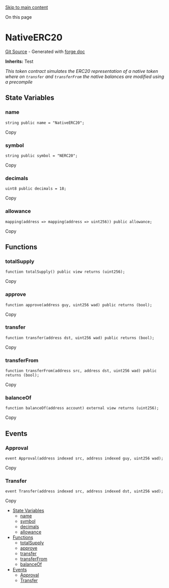 [Skip to main content](https://docs.uniswap.org/contracts/v4/reference/core/test/NativeERC20#)

On this page

# NativeERC20

[Git Source](https://github.com/uniswap/v4-core/blob/b619b6718e31aa5b4fa0286520c455ceb950276d/src/test/NativeERC20.sol) \- Generated with [forge doc](https://book.getfoundry.sh/reference/forge/forge-doc)

**Inherits:**
Test

_This token contract simulates the ERC20 representation of a native token where on `transfer` and `transferFrom` the native balances are modified using a precompile_

## State Variables [​](https://docs.uniswap.org/contracts/v4/reference/core/test/NativeERC20\#state-variables "Direct link to heading")

### name [​](https://docs.uniswap.org/contracts/v4/reference/core/test/NativeERC20\#name "Direct link to heading")

```codeBlockLines_mRuA
string public name = "NativeERC20";

```

Copy

### symbol [​](https://docs.uniswap.org/contracts/v4/reference/core/test/NativeERC20\#symbol "Direct link to heading")

```codeBlockLines_mRuA
string public symbol = "NERC20";

```

Copy

### decimals [​](https://docs.uniswap.org/contracts/v4/reference/core/test/NativeERC20\#decimals "Direct link to heading")

```codeBlockLines_mRuA
uint8 public decimals = 18;

```

Copy

### allowance [​](https://docs.uniswap.org/contracts/v4/reference/core/test/NativeERC20\#allowance "Direct link to heading")

```codeBlockLines_mRuA
mapping(address => mapping(address => uint256)) public allowance;

```

Copy

## Functions [​](https://docs.uniswap.org/contracts/v4/reference/core/test/NativeERC20\#functions "Direct link to heading")

### totalSupply [​](https://docs.uniswap.org/contracts/v4/reference/core/test/NativeERC20\#totalsupply "Direct link to heading")

```codeBlockLines_mRuA
function totalSupply() public view returns (uint256);

```

Copy

### approve [​](https://docs.uniswap.org/contracts/v4/reference/core/test/NativeERC20\#approve "Direct link to heading")

```codeBlockLines_mRuA
function approve(address guy, uint256 wad) public returns (bool);

```

Copy

### transfer [​](https://docs.uniswap.org/contracts/v4/reference/core/test/NativeERC20\#transfer "Direct link to heading")

```codeBlockLines_mRuA
function transfer(address dst, uint256 wad) public returns (bool);

```

Copy

### transferFrom [​](https://docs.uniswap.org/contracts/v4/reference/core/test/NativeERC20\#transferfrom "Direct link to heading")

```codeBlockLines_mRuA
function transferFrom(address src, address dst, uint256 wad) public returns (bool);

```

Copy

### balanceOf [​](https://docs.uniswap.org/contracts/v4/reference/core/test/NativeERC20\#balanceof "Direct link to heading")

```codeBlockLines_mRuA
function balanceOf(address account) external view returns (uint256);

```

Copy

## Events [​](https://docs.uniswap.org/contracts/v4/reference/core/test/NativeERC20\#events "Direct link to heading")

### Approval [​](https://docs.uniswap.org/contracts/v4/reference/core/test/NativeERC20\#approval "Direct link to heading")

```codeBlockLines_mRuA
event Approval(address indexed src, address indexed guy, uint256 wad);

```

Copy

### Transfer [​](https://docs.uniswap.org/contracts/v4/reference/core/test/NativeERC20\#transfer-1 "Direct link to heading")

```codeBlockLines_mRuA
event Transfer(address indexed src, address indexed dst, uint256 wad);

```

Copy

- [State Variables](https://docs.uniswap.org/contracts/v4/reference/core/test/NativeERC20#state-variables)
  - [name](https://docs.uniswap.org/contracts/v4/reference/core/test/NativeERC20#name)
  - [symbol](https://docs.uniswap.org/contracts/v4/reference/core/test/NativeERC20#symbol)
  - [decimals](https://docs.uniswap.org/contracts/v4/reference/core/test/NativeERC20#decimals)
  - [allowance](https://docs.uniswap.org/contracts/v4/reference/core/test/NativeERC20#allowance)
- [Functions](https://docs.uniswap.org/contracts/v4/reference/core/test/NativeERC20#functions)
  - [totalSupply](https://docs.uniswap.org/contracts/v4/reference/core/test/NativeERC20#totalsupply)
  - [approve](https://docs.uniswap.org/contracts/v4/reference/core/test/NativeERC20#approve)
  - [transfer](https://docs.uniswap.org/contracts/v4/reference/core/test/NativeERC20#transfer)
  - [transferFrom](https://docs.uniswap.org/contracts/v4/reference/core/test/NativeERC20#transferfrom)
  - [balanceOf](https://docs.uniswap.org/contracts/v4/reference/core/test/NativeERC20#balanceof)
- [Events](https://docs.uniswap.org/contracts/v4/reference/core/test/NativeERC20#events)
  - [Approval](https://docs.uniswap.org/contracts/v4/reference/core/test/NativeERC20#approval)
  - [Transfer](https://docs.uniswap.org/contracts/v4/reference/core/test/NativeERC20#transfer-1)